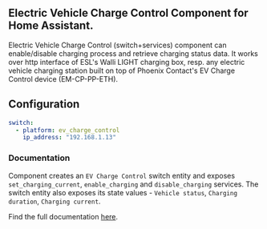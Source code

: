 ## Electric Vehicle Charge Control Component for Home Assistant.

Electric Vehicle Charge Control (switch+services) component can enable/disable charging process and retrieve charging status data.
It works over http interface of ESL's Walli LIGHT charging box, resp. any electric vehicle charging station built on top of Phoenix Contact's EV Charge Control device (EM-CP-PP-ETH).  

## Configuration

``` YAML
switch:
  - platform: ev_charge_control
    ip_address: "192.168.1.13"
```

### Documentation

Component creates an `EV Charge Control` switch entity and exposes `set_charging_current`, `enable_charging` and `disable_charging` services.
The switch entity also exposes its state values - `Vehicle status`, `Charging duration`, `Charging current`. 

Find the full documentation [here](https://github.com/mletenay/home-assistant-ev-charge-control).